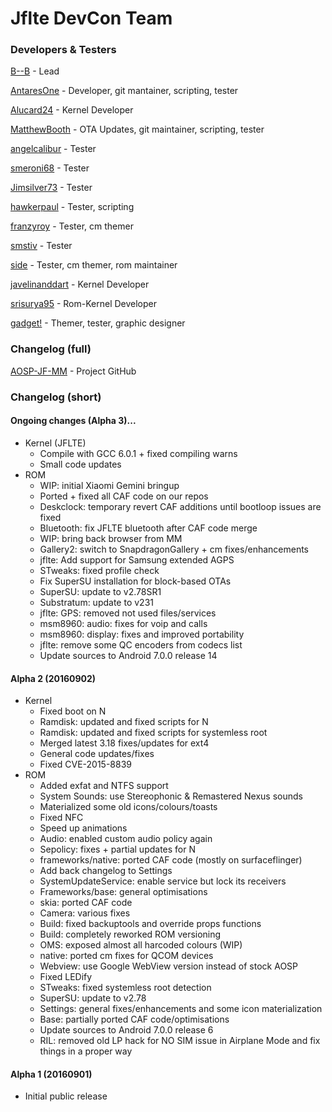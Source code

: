 # Jflte DevCon Team
### Developers & Testers
[B--B](https://github.com/B--B) - Lead

[AntaresOne](http://github.com/AntaresOne) - Developer, git mantainer, scripting, tester

[Alucard24](http://github.com/Alucard24) - Kernel Developer

[MatthewBooth](http://github.com/MatthewBooth) - OTA Updates, git maintainer, scripting, tester

[angelcalibur](https://github.com/angelcalibur) - Tester

[smeroni68](https://github.com/smeroni68) - Tester

[Jimsilver73](https://github.com/Jimsilver73) - Tester

[hawkerpaul](https://github.com/hawkerpaul) - Tester, scripting

[franzyroy](https://github.com/franzyroy) - Tester, cm themer

[smstiv](https://github.com/smstiv) - Tester

[side](https://github.com/dkati) - Tester, cm themer, rom maintainer

[javelinanddart](https://github.com/javelinanddart) - Kernel Developer

[srisurya95](https://github.com/srisurya95) - Rom-Kernel Developer

[gadget!](http://forum.xda-developers.com/member.php?u=2026779) - Themer, tester, graphic designer

### Changelog (full)
[AOSP-JF-MM](https://github.com/AOSP-JF-MM) - Project GitHub

### Changelog (short)

#### Ongoing changes (Alpha 3)...
* Kernel (JFLTE)
    * Compile with GCC 6.0.1 + fixed compiling warns
    * Small code updates
* ROM
    * WIP: initial Xiaomi Gemini bringup
    * Ported + fixed all CAF code on our repos
    * Deskclock: temporary revert CAF additions until bootloop issues are fixed
    * Bluetooth: fix JFLTE bluetooth after CAF code merge
    * WIP: bring back browser from MM
    * Gallery2: switch to SnapdragonGallery + cm fixes/enhancements
    * jflte: Add support for Samsung extended AGPS
    * STweaks: fixed profile check
    * Fix SuperSU installation for block-based OTAs
    * SuperSU: update to v2.78SR1
    * Substratum: update to v231
    * jflte: GPS: removed not used files/services
    * msm8960: audio: fixes for voip and calls
    * msm8960: display: fixes and improved portability
    * jflte: remove some QC encoders from codecs list
    * Update sources to Android 7.0.0 release 14

#### Alpha 2 (20160902)
* Kernel
    * Fixed boot on N
    * Ramdisk: updated and fixed scripts for N
    * Ramdisk: updated and fixed scripts for systemless root
    * Merged latest 3.18 fixes/updates for ext4
    * General code updates/fixes
    * Fixed CVE-2015-8839
* ROM
    * Added exfat and NTFS support
    * System Sounds: use Stereophonic & Remastered Nexus sounds
    * Materialized some old icons/colours/toasts
    * Fixed NFC
    * Speed up animations
    * Audio: enabled custom audio policy again
    * Sepolicy: fixes + partial updates for N
    * frameworks/native: ported CAF code (mostly on surfaceflinger)
    * Add back changelog to Settings
    * SystemUpdateService: enable service but lock its receivers
    * Frameworks/base: general optimisations
    * skia: ported CAF code
    * Camera: various fixes
    * Build: fixed backuptools and override props functions
    * Build: completely reworked ROM versioning
    * OMS: exposed almost all harcoded colours (WIP)
    * native: ported cm fixes for QCOM devices
    * Webview: use Google WebView version instead of stock AOSP
    * Fixed LEDify
    * STweaks: fixed systemless root detection
    * SuperSU: update to v2.78
    * Settings: general fixes/enhancements and some icon materialization
    * Base: partially ported CAF code/optimisations
    * Update sources to Android 7.0.0 release 6
    * RIL: removed old LP hack for NO SIM issue in Airplane Mode and fix things in a proper way

#### Alpha 1 (20160901)

* Initial public release
